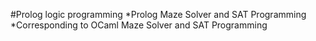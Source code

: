 #Prolog logic programming
         *Prolog Maze Solver and SAT Programming
         *Corresponding to OCaml Maze Solver and SAT Programming
